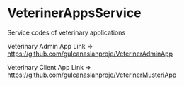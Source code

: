 # VeterinerAppsService

Service codes of veterinary applications

Veterinary Admin App Link => https://github.com/gulcanaslanproje/VeterinerAdminApp

Veterinary Client App Link => https://github.com/gulcanaslanproje/VeterinerMusteriApp
